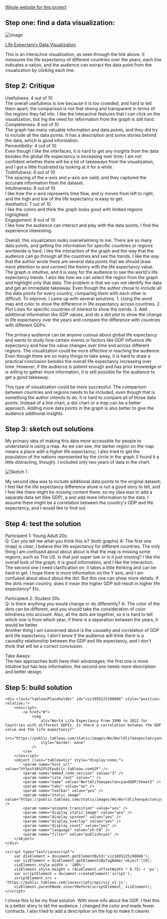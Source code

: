 [Whole website for this project](https://qijiazhoux.github.io/qijia_zhou_portfolio/Assignment_3.html)

## Step one: find a data visualization:

![image](https://github.com/QijiaZhouX/qijia_zhou_portfolio/assets/143776318/b303323b-5347-4fbf-a08d-8c227e3c1445)

<a href="https://projects.flowingdata.com/life-expectancy/" target="_blank">Life Expectancy Data Visualization</a>  

This is an interactive visualization, as seen through the link above. It measures the life expectancy of different countries over the years; each line indicates a nation, and the audience can extract the data point from the visualization by clicking each line. 


## Step 2: Critique

Usefulness: 4 out of 10    
The overall usefulness is low because it is too crowded, and hard to tell them apart; the comparison is not that strong and transparent in terms of the regions they fall into. I like the interactive features that I can click on the visualization, but Ing the need for reformation from the graph is still hard.   
Completeness: 8 out of 10   
The graph has many valuable information and data points, and they did try to include all the data points.  It has a description and some stories behind the data, which is good information.    
Perceotibility: 4 out of 10   
Even though I like the interfaces, it is hard to get any insights from the data besides the global life expectancy is increasing over time; I am not confident whether there will be a lot of takeaways from the visualization, and I got a little frustrated by looking at it for a while.    
Truthfulness: 8 out of 10    
The spacing of the x-axis and y-axis are valid, and they captured the accurate information from the dataset.    
Intuitiveness: 8 out of 10    
I like how the x-axis represents time flow, and iy moves from left to right, and the high and low of the life expectancy is easy to get.   
Aesthetics: 7 out of 10   
I like the colors and think the graph looks good with limited regions highlighted.   
Engagement: 8 out of 10   
I like how the audience can interact and play with the  data points, I find the experience interesting. 

Overall, this visualization looks overwhelming to me. There are so many data points, and getting the information for specific countries or regions worldwide is hard. I like the interaction of the graph and the way that the audience can go through all the countries and see the trends. I like the way that the author wrote there are several data points that we should draw more attention to and connect the history with the life expectancy value. The graph is intuitive, and it is easy for the audience to see the world's life expectancy trends. I also like how we can select the region from the graph and highlight only that data. The problem is that we can not identify the data and get an immediate takeaway. Even though the author chose to include all the data points for every country, comparing them with each other is difficult. To improve, I came up with several solutions. 1. Using the word map and color to show the difference in life expectancy across countries. 2. Plot Lines for specific countries of interest to show the trends. 3. Add additional information like GDP values, and do a dot plot to show the change in life expectancy over the years and compare the difference with countries with different GDPs.   

The primary audience can be anyone curious about global life expectancy and wants to study how certain events or factors like GDP influence life expectancy and how the value changes over time and across different regions. The visualization could be more effective in reaching the audience. Even though there are so many things to take away, it is hard to draw a practical conclusion besides the overall life expectancy increasing over time. However, if the audience is patient enough and has prior knowledge or is willing to gather more information, it is still possible for the audience to get a good takeaway.   

This type of visualization could be more successful. The comparison between countries and regions needs to be included, even though that is something the author intends to do. It is hard to compare all of those data points. Instead of a line chart, a dot chart or a map can be a better approach. Adding more data points in the graph is also better to give the audience additional insights.   

## Step 3: sketch out solutions

<div class="flourish-embed flourish-map" data-src="visualisation/15044305"><script src="https://public.flourish.studio/resources/embed.js"></script></div>  

My primary idea of making this data more accessible for people to understand is using a map. As we can see, the darker region on the map means a place with a higher life expectancy; I also tried to get the population of the nations represented by the circle in the graph (I found it a little distracting, though).  I included only two years of data in the chart. 


![Sketch 1](https://github.com/QijiaZhouX/qijia_zhou_portfolio/assets/143776318/2758a27c-b769-42ad-9e32-0daa06eca44d)

My second idea was to include additional data points to the original dataset; I feel like the life expectancy difference alone is not a good story to tell, and I feel like there might be missing content there, so my idea was to add a separate data set (like GDP), a and add more information to the data. I assume there might be a correlation between the country's GDP and life expectancy, and I would like to find out.

## Step 4: test the solution

Participent 1: Young Adult 20s  
Q: Can you tell me what you think this is? (both graphs) 
A: The first one (map) is clear; I believe this life expectancy for different countries. The only thing I am confused about about about is that the map is missing some regions, such as The US. Is that just super low or is it just missing? I like the overall look of the graph; it is good information, and I like the interaction.   
The second one I need clarification on; it takes a little thinking and can be hard to get. I hope there is more information on the Y axis, and I am confused about about about the dot. But this one can show more details. If the dots mean country, does it mean the higher GDP will result in higher life expectancy?  Etc.   

Participient 2: Student 20s    
Q: Is there anything you would change or do differently? 
A: The color of the dots can be different, and you should take the consideration of color blindness into account. Also, all the dots are together, so it is hard to tell which one is from which year; if there is a separation between the years, it would be better.    
Another thing I am concerned about is the causality and correlation of GDP and life expectancy. I don't know if the audience will think there is a causality relationship between the GDP and life expectancy, and I don't think that will be a correct conclusion.     

Take Aways:    
The two approaches both have their advantages; the first one is more intuitive but has less information, the second one needs more description and better design. 
## Step 5: build solution
<html lang="en">
<head>
    <meta charset="UTF-8">
    <title>Tableau Embed</title>
</head>
<body>

    <div class="tableauPlaceholder" id="viz1695225198086" style="position: relative;">
        <noscript>
            <a href="#">
                <img 
                    alt="World Life Expectancy From 1990 to 2022 for Countries with different GDPIs. Is there a correlation between the GDP value and the life expectancy?" 
                    src="https://public.tableau.com/static/images/Wo/WorldlifeexpectancyandGDP/Sheet3/1_rss.png" 
                    style="border: none"
                />
            </a>
        </noscript>
        <object class="tableauViz" style="display:none;">
            <param name="host_url" value="https%3A%2F%2Fpublic.tableau.com%2F" />
            <param name="embed_code_version" value="3" />
            <param name="site_root" value="" />
            <param name="name" value="WorldlifeexpectancyandGDP/Sheet3" />
            <param name="tabs" value="no" />
            <param name="toolbar" value="yes" />
            <param name="static_image" value="https://public.tableau.com/static/images/Wo/WorldlifeexpectancyandGDP/Sheet3/1.png" />
            <param name="animate_transition" value="yes" />
            <param name="display_static_image" value="yes" />
            <param name="display_spinner" value="yes" />
            <param name="display_overlay" value="yes" />
            <param name="display_count" value="yes" />
            <param name="language" value="zh-CN" />
            <param name="filter" value="publish=yes" />
        </object>
    </div>

    <script type="text/javascript">
        var divElement = document.getElementById('viz1695225198086');
        var vizElement = divElement.getElementsByTagName('object')[0];
        vizElement.style.width = '100%';
        vizElement.style.height = (divElement.offsetWidth * 0.75) + 'px';
        var scriptElement = document.createElement('script');
        scriptElement.src = 'https://public.tableau.com/javascripts/api/viz_v1.js';
        vizElement.parentNode.insertBefore(scriptElement, vizElement);
    </script>

</body>
</html>


I chose this to be my final solution. With more info about the GDP, I feel this is a better story to tell the audience. I changed the color and made fewer contracts. I also tried to add a description on the top to make it clearer. 
